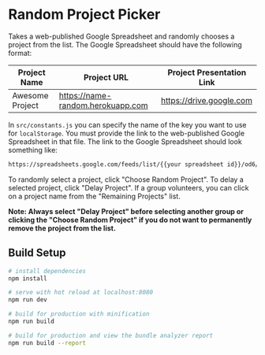 # Random Project Picker

Takes a web-published Google Spreadsheet and randomly chooses a project from the list. The Google Spreadsheet should have the following format:

| Project Name | Project URL | Project Presentation Link |
|--------------|-------------|---------------------------|
| Awesome Project | https://name-random.herokuapp.com | https://drive.google.com |

In `src/constants.js` you can specify the name of the key you want to use for `localStorage`. You must provide the link to the web-published Google Spreadsheet in that file. The link to the Google Spreadsheet should look something like:

```html
https://spreadsheets.google.com/feeds/list/{{your spreadsheet id}}/od6/public/values?alt=json
```

To randomly select a project, click "Choose Random Project". To delay a selected project, click "Delay Project". If a group volunteers, you can click on a project name from the "Remaining Projects" list.

**Note: Always select "Delay Project" before selecting another group or clicking the "Choose Random Project" if you do not want to permanently remove the project from the list.**


## Build Setup

``` bash
# install dependencies
npm install

# serve with hot reload at localhost:8080
npm run dev

# build for production with minification
npm run build

# build for production and view the bundle analyzer report
npm run build --report
```
